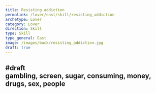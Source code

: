 ```yaml
---
title: Resisting addiction
permalink: /lover/east/skill/resisting_addiction
archetype: Lover
category: Lover
direction: Skill
type: Skill
type_general: East
image: /images/back/resisting_addiction.jpg
draft: true
---
```

#draft   
gambling, screen, sugar, consuming, money, drugs, sex, people
---
